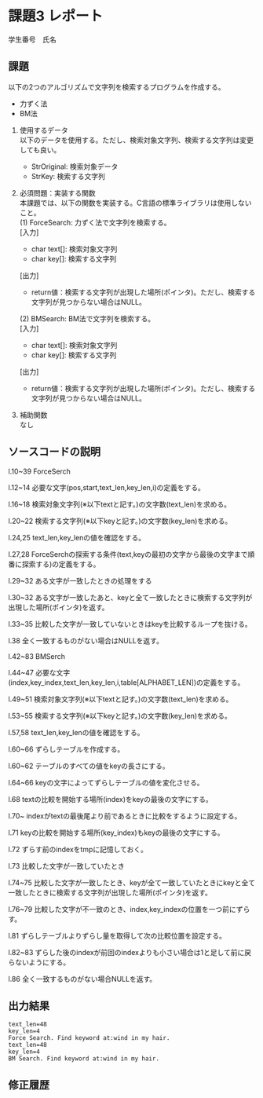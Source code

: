 # 課題3 レポート
学生番号　氏名


## 課題  

以下の2つのアルゴリズムで文字列を検索するプログラムを作成する。  
- 力ずく法
- BM法

1. 使用するデータ  
以下のデータを使用する。ただし、検索対象文字列、検索する文字列は変更しても良い。  
    - StrOriginal: 検索対象データ
    - StrKey: 検索する文字列

2. 必須問題：実装する関数  
本課題では、以下の関数を実装する。C言語の標準ライブラリは使用しないこと。  
    (1) ForceSearch: 力ずく法で文字列を検索する。  
    [入力]  
    - char text[]: 検索対象文字列  
    - char key[]: 検索する文字列  

    [出力]  
    - return値：検索する文字列が出現した場所(ポインタ)。ただし、検索する文字列が見つからない場合はNULL。  

    (2) BMSearch: BM法で文字列を検索する。  
    [入力]  
    - char text[]: 検索対象文字列  
    - char key[]: 検索する文字列  
 
    [出力]  
    - return値：検索する文字列が出現した場所(ポインタ)。ただし、検索する文字列が見つからない場合はNULL。  

3. 補助関数  
なし

## ソースコードの説明
l.10~39 ForceSerch

l.12~14 必要な文字(pos,start,text_len,key_len,i)の定義をする。

l.16~18 検索対象文字列(※以下textと記す。)の文字数(text_len)を求める。

l.20~22 検索する文字列(※以下keyと記す。)の文字数(key_len)を求める。

l.24,25 text_len,key_lenの値を確認をする。

l.27,28 ForceSerchの探索する条件(text,keyの最初の文字から最後の文字まで順番に探索する)の定義をする。

l.29~32 ある文字が一致したときの処理をする

l.30~32 ある文字が一致したあと、keyと全て一致したときに検索する⽂字列が出現した場所(ポインタ)を返す。

l.33~35 比較した文字が一致していないときはkeyを比較するループを抜ける。

l.38 全く一致するものがない場合はNULLを返す。

l.42~83 BMSerch

l.44~47 必要な文字(index,key_index,text_len,key_len,i,table[ALPHABET_LEN])の定義をする。

l.49~51 検索対象文字列(※以下textと記す。)の文字数(text_len)を求める。

l.53~55 検索する文字列(※以下keyと記す。)の文字数(key_len)を求める。

l.57,58 text_len,key_lenの値を確認をする。

l.60~66 ずらしテーブルを作成する。

l.60~62 テーブルのすべての値をkeyの長さにする。

l.64~66 keyの文字によってずらしテーブルの値を変化させる。

l.68 textの比較を開始する場所(index)をkeyの最後の文字にする。

l.70~ indexがtextの最後尾より前であるときに比較をするように設定する。

l.71 keyの比較を開始する場所(key_index)もkeyの最後の文字にする。

l.72 ずらす前のindexをtmpに記憶しておく。

l.73 比較した文字が一致していたとき

l.74~75 比較した文字が一致したとき、keyが全て一致していたときにkeyと全て一致したときに検索する⽂字列が出現した場所(ポインタ)を返す。

l.76~79 比較した文字が不一致のとき、index,key_indexの位置を一つ前にずらす。

l.81 ずらしテーブルよりずらし量を取得して次の比較位置を設定する。

l.82~83 ずらした後のindexが前回のindexよりも小さい場合は1と足して前に戻らないようにする。

l.86 全く一致するものがない場合NULLを返す。


## 出力結果

```
text_len=48
key_len=4
Force Search. Find keyword at:wind in my hair.
text_len=48
key_len=4
BM Search. Find keyword at:wind in my hair.
```

## 修正履歴


